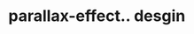 # parallax-effect.. desgin                                                                                                                                                                                                                                                                                                         
